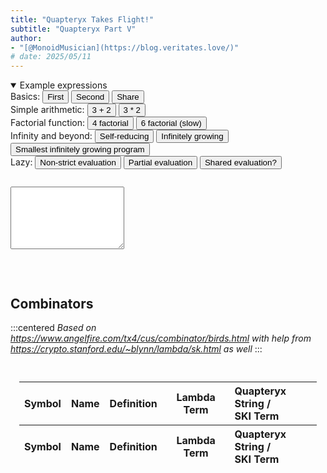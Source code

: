 ```yaml
---
title: "Quapteryx Takes Flight!"
subtitle: "Quapteryx Part V"
author:
- "[@MonoidMusician](https://blog.veritates.love/)"
# date: 2025/05/11
---
```


<style>#TOC {display: none;}</style>

<details open style="margin-bottom: 1em" class="Example">
<summary>Example expressions</summary>
Basics:
<button data-example="00 K 3 1">First</button>
<button data-example="00 0KI 3 1">Second</button>
<button data-example="000 S 3 2 1">Share</button>
<br/>
Simple arithmetic:
<button data-example="`$asNat ``+ #3 #2">3 + 2</button>
<button data-example="`$asNat ``* #3 #2">3 * 2</button>
<br/>
Factorial function:
<button data-example="`$asNat `$factorial #4">4 factorial</button>
<button data-example="`$asNat `$factorial #6">6 factorial (slow)</button>
<br/>
Infinity and beyond:
<button data-example="` M M">Self-reducing</button>
<button data-example="` Y Y">Infinitely growing</button>
<button data-example="0000030333333">Smallest infinitely growing program</button>
<br/>
Lazy:
<button data-example="``K2`YY">Non-strict evaluation</button>
<button data-example="`$isZero `$factorial #23">Partial evaluation</button>
<button data-example="`$asNat ``* #2 `$factorial #6">Shared evaluation?</button>
<br/>
</details>

<div class="sourceCode side-label" data-lang="In"><pre><code><textarea style="height: 100px" id="quapteryx_input" autocomplete="off" autocorrect="off" autocapitalize="off" spellcheck="false"></textarea></code></pre></div>
<br/>
<div id="quapteryx_calculating" style="display: none">Reducing… <button id="quapteryx_cancel" class="delete">Stop</button></div>
<div id="quapteryx_output_wrapper" style="display: none" class="sourceCode side-label" data-lang="Out"><pre class="wrap"><code style="max-height: 80svh; overflow-y: auto"><span id="quapteryx_output"></span></code></pre></div>
<div id="quapteryx_error" style="display: none"></div>

<script type="module">
import { quapteryx } from "../assets/js/quapteryx.mjs";
import { sugar, toatomic, display } from "../assets/js/combinators.mjs";
const { ById } = Ve; // verity.js
{
  let input = ById.quapteryx_input;
  let output = ById.quapteryx_output;
  let last = null;
  let slots = {
    calculating: ById.quapteryx_calculating,
    output,
    error: ById.quapteryx_error,
  };
  let showit = (parts) => {
    let showpart = (html, value) => {
      html.style.display = value ? '' : 'none';
      if (typeof value === 'string' || typeof value === 'number')
        html.textContent = value;
      else if (value instanceof Node)
        { html.textContent = ''; html.appendChild(value); }
    };
    for (const [k, slot] of Object.entries(slots)) {
      showpart(slot, parts[k]);
    }
    ById.quapteryx_output_wrapper.style.display = output.style.display;
  };
  let showcrumbs = (result) => {
    if (!result) return '';
    if (result.length > 1000) return result;
    const { crumbstring, combinator } = displayer(display(result));
    return Ve.HTML.div([crumbstring]);
  };
  input.onchange = () => {
    if (last) { try { last.cancel(); } catch {}; last = null }
    if (input.value) {
      var evaluating = quapteryx(toatomic(sugar(input.value)));
      if (typeof evaluating === 'string') {
        showit({ output: showcrumbs(evaluating) });
        last = null;
      } else {
        ById.quapteryx_calculating.style.display = '';
        ById.quapteryx_output_wrapper.style.display = 'none';
        ById.quapteryx_error.style.display = 'none';
        (last = evaluating).then(
          evaluated => {
            showit({ output: showcrumbs(evaluated) });
            last = null;
          },
          err => {
            console.error(err);
            showit({ error: err instanceof Error ? `${err.name}: ${err.message}` : err });
            last = null;
          },
        );
      }
    } else {
      showit({});
    }
  };
  ById.quapteryx_cancel.onclick = () => {
    let evaluating;
    if (last) {
      try {
        evaluating = last.cancel();
      } catch(err) {
        console.error(err);
        showit({ error: err instanceof Error ? `${err.name}: ${err.message}` : err });
        last = null;
        return;
      }
      last = null;
    }
    if (evaluating) {
      showit({ output: showcrumbs(evaluating) });
      last = null;
    } else {
      showit({});
    }
  };
  document.onclick = (e) => {
    if (e.target.dataset["example"]) {
      input.value = e.target.dataset["example"];
      input.onchange();
    }
  }
};
</script>

## Combinators

:::centered
*Based on https://www.angelfire.com/tx4/cus/combinator/birds.html with help from https://crypto.stanford.edu/~blynn/lambda/sk.html as well*
:::

<div class="full-width h-scroll" style="padding: 1em">
<table>
  <thead><tr>
    <th>Symbol</th><th>Name</th><th>Definition</th><th>Lambda Term</th><th style="text-align: left">Quapteryx String / <br/> SKI Term</th>
  </tr></thead>
  <tbody id="combinator_table">
  </tbody>
  <tfoot><tr>
    <th>Symbol</th><th>Name</th><th>Definition</th><th>Lambda Term</th><th style="text-align: left">Quapteryx String / <br/> SKI Term</th>
  </tr></tfoot>
</table>
</div>

<script type="module">
import { combinatorTable, combinators, sugar, toCombinators, display } from "../assets/js/combinators.mjs";
import * as c from "../assets/js/combinators.mjs";
globalThis.combinators = c; // export it to the browser console

const { HTML, ById } = Ve; // verity.js

let table = ById.combinator_table;

const displayer = displayed => {
  const clrs = display.bracket_colors;
  const clr = i => i >= 0 ? clrs[i % clrs.length] : undefined;
  if (typeof displayed.value === 'string') {
    const crumbcolor = displayed.depth ? clr(displayed.depth - 1) : undefined;
    return {
      crumbstring: Ve.HTML.span({
        style: { 'color': crumbcolor },
      }, displayed.value),
      combinator: Ve.HTML.span({
        style: { 'color': displayed.depth ? clr(displayed.argDepth) : undefined },
      }, "PIKS"[displayed.value]),
    };
  } else {
    const crumbcolor = displayed.depth ? clr(displayed.depth - 1) : 'gray';
    const color = displayed.needsParens ? clr(displayed.argDepth) : 'gray';
    const children = displayed.value.map(v => displayer(v));
    return {
      crumbstring: [
        Ve.HTML.span({
          style: { 'color': crumbcolor },
        }, '0'),
        children[0].crumbstring,
        children[1].crumbstring,
      ],
      combinator: [
        Ve.HTML.span({
          style: { 'color': color },
        }, '('),
        children[0].combinator,
        children[1].combinator,
        Ve.HTML.span({
          style: { 'color': color },
        }, ')'),
      ],
    }
  }
};
window.displayer = displayer;

const letters = Object.fromEntries(
  [].concat(display.nice_colors, display.nice_colors)
    .map((c,i) => [String.fromCharCode('a'.charCodeAt() + i), c])
);

for (const [symbol, sk] of Object.entries(combinatorTable)) {
  if (typeof sk === 'string') {
    table.appendChild(HTML.tr(HTML.td({
      colSpan: 5,
      style: { 'text-align': 'left', 'font-style': 'italic' },
    }, sk)));
  } else {
    const { crumbstring, combinator } =
      sk.value === "0"
        ? { crumbstring: "0", combinator: "0" }
        : displayer(display(sk.value));
    const lambda = sk.lambda && Array.from(sk.lambda).map(c =>
      Ve.HTML.span({ style: { 'color': letters[c] ?? ('(λ.)'.includes(c) ? 'gray' : undefined) } }, c)
    );
    table.appendChild(HTML.tr(
      HTML.th(HTML.span.code(symbol)),
      HTML.td((sk.name || '') + (sk.name && sk.bird ? ' / ' : '') + (sk.bird || '')),
      ...(sk.value === "0"
        ? [
          HTML.td({ colSpan: 2 }, HTML.em("Just corresponds to syntax in combinator calculus, not to a combinator per se")),
          HTML.td(HTML.span.code(sk.value)),
        ]
        : [
          HTML.td(HTML.span.code(sk.def)),
          HTML.td(HTML.span({ class: 'code nowrap' }, lambda)),
          HTML.td(
            HTML.span.code(crumbstring),
            HTML.br,
            HTML.span.code(combinator),
          ),
        ]
      ),
    ));
  }
}
</script>
